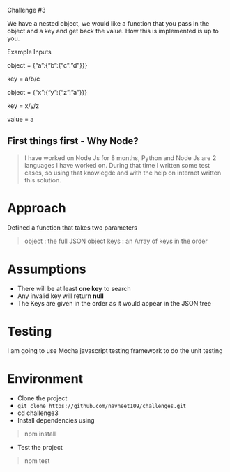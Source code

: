Challenge #3

We have a nested object, we would like a function that you pass in the object and a key and get back the value. How this is implemented is up to you.

 

Example Inputs

object = {“a”:{“b”:{“c”:”d”}}}

key = a/b/c

 

object = {“x”:{“y”:{“z”:”a”}}}

key = x/y/z

value = a

 

## First things first - Why Node?

> I have worked on Node Js for 8 months, Python and Node Js are 2 languages I have worked on. During that time I written some test cases, so using that knowlegde and with the help on internet written this solution.

# Approach

Defined a function that takes two parameters 

> object : the full JSON object
> keys : an Array of keys in the order

 
 # Assumptions

 - There will be at least **one key** to search 
 - Any invalid key will return **null**
 - The Keys are given in the order as it would appear in the JSON tree

 # Testing

I am going to use Mocha javascript testing framework to do the unit testing 


 # Environment

 - Clone the project
- `git clone https://github.com/navneet109/challenges.git`
 - cd challenge3
 - Install dependencies using 
 >npm install
 - Test the project
 >npm test  

